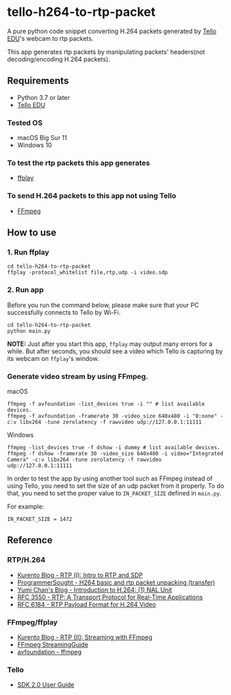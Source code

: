 # tello-h264-to-rtp-packet

A pure python code snippet converting H.264 packets generated by [Tello EDU](https://www.ryzerobotics.com/jp/tello-edu)'s webcam to rtp packets.

This app generates rtp packets by manipulating packets' headers(not decoding/encoding H.264 packets).


## Requirements

 - Python 3.7 or later
 - [Tello EDU](https://www.ryzerobotics.com/jp/tello-edu)


### Tested OS

 - macOS Big Sur 11
 - Windows 10

### To test the rtp packets this app generates

 - [ffplay](https://ffmpeg.org/ffplay.html)

### To send H.264 packets to this app not using Tello

 - [FFmpeg](https://www.ffmpeg.org/)


## How to use

### 1. Run ffplay

```
cd tello-h264-to-rtp-packet
ffplay -protocol_whitelist file,rtp,udp -i video.sdp
```

### 2. Run app

Before you run the command below, please make sure that your PC successfully connects to Tello by Wi-Fi.

```
cd tello-h264-to-rtp-packet
python main.py
```

**NOTE:** Just after you start this app, `ffplay` may output many errors for a while. But after seconds, you should see a video which Tello is capturing by its webcam on `ffplay`'s window.


### Generate video stream by using FFmpeg.

macOS
```
ffmpeg -f avfoundation -list_devices true -i "" # list available devices.
ffmpeg -f avfoundation -framerate 30 -video_size 640x480 -i "0:none" -c:v libx264 -tune zerolatency -f rawvideo udp://127.0.0.1:11111
```

Windows
```
ffmpeg -list_devices true -f dshow -i dummy # list available devices.
ffmpeg -f dshow -framerate 30 -video_size 640x480 -i video="Integrated Camera" -c:v libx264 -tune zerolatency -f rawvideo udp://127.0.0.1:11111
```

In order to test the app by using another tool such as FFmpeg instead of using Tello, you need to set the size of an udp packet from it properly.
To do that, you need to set the proper value to `IN_PACKET_SIZE` defined in `main.py`.

For example:

```
IN_PACKET_SIZE = 1472
```

## Reference

### RTP/H.264

 - [Kurento Blog - RTP (I): Intro to RTP and SDP](https://www.kurento.org/blog/rtp-i-intro-rtp-and-sdp)
 - [ProgrammerSought - H264 basic and rtp packet unpacking (transfer)](https://www.programmersought.com/article/2518934242/)
 - [Yumi Chan's Blog - Introduction to H.264: (1) NAL Unit](https://yumichan.net/video-processing/video-compression/introduction-to-h264-nal-unit/)
 - [RFC 3550 - RTP: A Transport Protocol for Real-Time Applications](https://tools.ietf.org/html/rfc3550)
 - [RFC 6184 - RTP Payload Format for H.264 Video](https://tools.ietf.org/html/rfc6184)

### FFmpeg/ffplay

 - [Kurento Blog - RTP (II): Streaming with FFmpeg](https://www.kurento.org/blog/rtp-ii-streaming-ffmpeg)
 - [FFmpeg StreamingGuide](https://fftrac-bg.ffmpeg.org/wiki/StreamingGuide)
 - [avfoundation - ffmpeg](http://underpop.online.fr/f/ffmpeg/help/avfoundation.htm.gz)

### Tello

 - [SDK 2.0 User Guide](https://dl-cdn.ryzerobotics.com/downloads/Tello/Tello%20SDK%202.0%20User%20Guide.pdf)